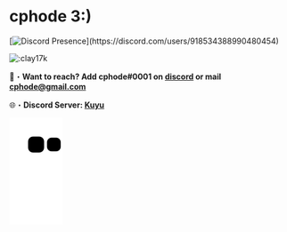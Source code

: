 <h1> cphode 3:) </h1>

[![Discord Presence](https://lanyard-profile-readme.vercel.app/api/918534388990480454?theme=blue&bg=black&animated=false&hideDiscrim=false&borderRadius=10px&idleMessage=Probably%20doing%20something%20else...)](https://discord.com/users/918534388990480454)

<div>
    <div>
    <img src="https://count.getloli.com/get/@:aw3rque?theme=clay17k" alt=":clay17k" height="120px"/>
<div>

📩・**Want to reach? Add cphode#0001 on [discord](https://discord.gg/kuyu) or mail cphode@gmail.com**

🌐・**Discord Server: [Kuyu](https://discord.gg/kuyu)**

<a href="https://discord.gg/kuyu" target="_blank"><img src="https://github.com/rafaballerini/rafaballerini/blob/output/github-contribution-grid-snake.svg" alt="sneke">
